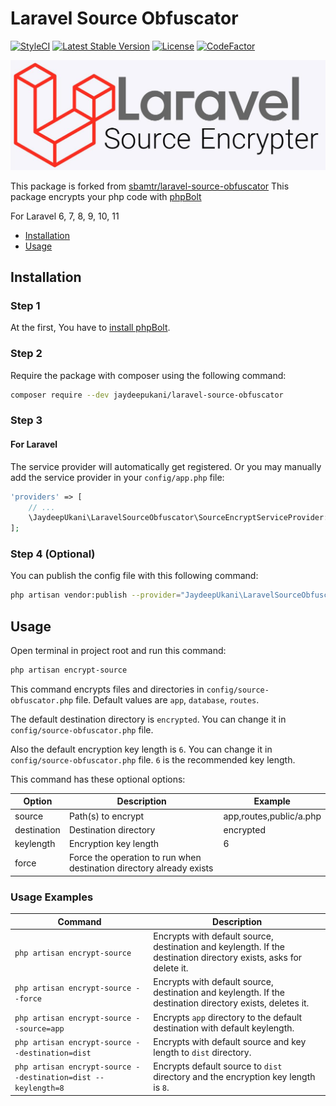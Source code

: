 # Laravel Source Obfuscator

[![StyleCI](https://github.styleci.io/repos/248479627/shield?branch=master)](https://github.styleci.io/repos/248479627)
[![Latest Stable Version](https://poser.pugx.org/jaydeepukani/laravel-source-obfuscator/v/stable)](https://packagist.org/packages/jaydeepukani/laravel-source-obfuscator)
[![License](https://poser.pugx.org/jaydeepukani/laravel-source-obfuscator/license)](https://github.com/jaydeepukani/Laravel-Source-Obfuscator)
[![CodeFactor](https://www.codefactor.io/repository/github/jaydeepukani/laravel-source-obfuscator/badge)](https://www.codefactor.io/repository/github/jaydeepukani/laravel-source-obfuscator)

!["Cover"](cover.jpg)

This package is forked from [sbamtr/laravel-source-obfuscator](https://github.com/SiavashBamshadnia/Laravel-Source-Encrypter)
This package encrypts your php code with [phpBolt](https://phpbolt.com)

For Laravel 6, 7, 8, 9, 10, 11

* [Installation](#installation)
* [Usage](#usage)

## Installation

### Step 1

At the first, You have to [install phpBolt](https://phpbolt.com/download-phpbolt/).

### Step 2

Require the package with composer using the following command:

```bash
composer require --dev jaydeepukani/laravel-source-obfuscator
```

### Step 3

#### For Laravel

The service provider will automatically get registered. Or you may manually add the service provider in your `config/app.php` file:

```php
'providers' => [
    // ...
    \JaydeepUkani\LaravelSourceObfuscator\SourceEncryptServiceProvider::class,
];
```

### Step 4 (Optional)

You can publish the config file with this following command:

```bash
php artisan vendor:publish --provider="JaydeepUkani\LaravelSourceObfuscator\SourceEncryptServiceProvider" --tag=config
```

## Usage

Open terminal in project root and run this command:

```bash
php artisan encrypt-source
```

This command encrypts files and directories in `config/source-obfuscator.php` file. Default values are `app`, `database`, `routes`.

The default destination directory is `encrypted`. You can change it in `config/source-obfuscator.php` file.

Also the default encryption key length is `6`. You can change it in `config/source-obfuscator.php` file. `6` is the recommended key length.

This command has these optional options:

| Option      | Description                                                          | Example                 |
|-------------|----------------------------------------------------------------------|-------------------------|
| source      | Path(s) to encrypt                                                   | app,routes,public/a.php |
| destination | Destination directory                                                | encrypted               |
| keylength   | Encryption key length                                                | 6                       |
| force       | Force the operation to run when destination directory already exists |                         |

### Usage Examples

| Command                                                       | Description                                                                                                       |
|---------------------------------------------------------------|-------------------------------------------------------------------------------------------------------------------|
| `php artisan encrypt-source`                                  | Encrypts with default source, destination and keylength. If the destination directory exists, asks for delete it. |
| `php artisan encrypt-source --force`                          | Encrypts with default source, destination and keylength. If the destination directory exists, deletes it.         |
| `php artisan encrypt-source --source=app`                     | Encrypts `app` directory to the default destination with default keylength.                                       |
| `php artisan encrypt-source --destination=dist`               | Encrypts with default source and key length to `dist` directory.                                                  |
| `php artisan encrypt-source --destination=dist --keylength=8` | Encrypts default source to `dist` directory and the encryption key length is `8`.                                 |
